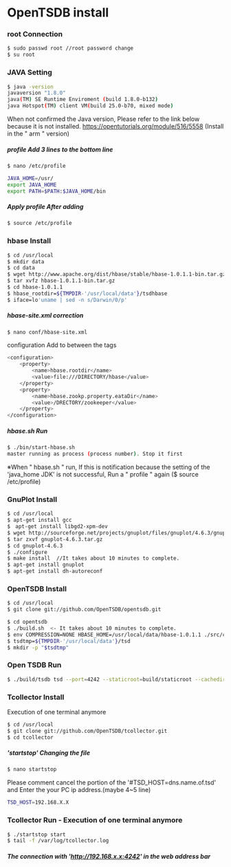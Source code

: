 # OpenTSDB install
### root Connection
```sh
$ sudo passwd root //root password change
$ su root
```
### JAVA Setting
```sh
$ java -version
javaversion "1.8.0"
java(TM) SE Runtime Enviroment (build 1.8.0-b132)
java Hotspot(TM) client VM(build 25.0-b70, mixed mode)
```
When not confirmed the Java version, Please refer to the link below because it is not installed.
https://opentutorials.org/module/516/5558 (Install in the " arm " version)

##### profile Add 3 lines to the bottom line
```sh
$ nano /etc/profile

JAVA_HOME=/usr/
export JAVA_HOME
export PATH=$PATH:$JAVA_HOME/bin
```
##### Apply profile After adding
```sh
$ source /etc/profile
```
### hbase Install
```sh
$ cd /usr/local
$ mkdir data
$ cd data
$ wget http://www.apache.org/dist/hbase/stable/hbase-1.0.1.1-bin.tar.gz
$ tar xvfz hbase-1.0.1.1-bin.tar.gz
$ cd hbase-1.0.1.1
$ hbase_rootdir=${TMPDIR-'/usr/local/data'}/tsdhbase
$ iface=lo'uname | sed -n s/Darwin/0/p'
```
##### hbase-site.xml correction
```sh
$ nano conf/hbase-site.xml
```
configuration Add to between the tags
```sh
<configuration>
	<property>
		<name>hbase.rootdir</name>
		<value>file:///DIRECTORY/hbase</value>
	</property>
	<property>
		<name>hbase.zookp.property.eataDir</name>
		<value>/DRECTORY/zookeeper</value>
	</property>
</configuration>
```
##### hbase.sh Run
```sh
$ ./bin/start-hbase.sh
master running as process (process number). Stop it first
```
※When " hbase.sh " run, If this is notification because the setting of the 'java_home JDK' is not successful,
  Run a " profile " again ($ source /etc/profile)
### GnuPlot Install
  ```sh
$ cd /usr/local
$ apt-get install gcc
$　apt-get install libgd2-xpm-dev
$ wget http://sourceforge.net/projects/gnuplot/files/gnuplot/4.6.3/gnuplot-4.6.3.tar.gz
$ tar zxvf gnuplot-4.6.3.tar.gz
$ cd gnuplot-4.6.3
$ ./configure
$ make install  //It takes about 10 minutes to complete.
$ apt-get install gnuplot
$ apt-get install dh-autoreconf
```
### OpenTSDB Install
  ```sh
$ cd /usr/local
$ git clone git://github.com/OpenTSDB/opentsdb.git

$ cd opentsdb
$ ./build.sh  <- It takes about 10 minutes to complete.
$ env COMPRESSION=NONE HBASE_HOME=/usr/local/data/hbase-1.0.1.1 ./src/create_table.sh 
$ tsdtmp=${TMPDIR-'/usr/local/data'}/tsd
$ mkdir -p "$tsdtmp"
```
### Open TSDB Run
```sh
$ ./build/tsdb tsd --port=4242 --staticroot=build/staticroot --cachedir=/usr/local/data --auto-metric
```
### Tcollector Install
Execution of one terminal anymore
```sh
$ cd /usr/local
$ git clone git://github.com/OpenTSDB/tcollector.git
$ cd tcollector
```
##### 'startstop' Changing the file
```sh
$ nano startstop
```
Please comment cancel the portion of the '#TSD_HOST=dns.name.of.tsd' and Enter the your PC ip address.(maybe 4~5 line)
```sh
TSD_HOST=192.168.X.X
```
### Tcollector Run - Execution of one terminal anymore
```sh
$ ./startstop start
$ tail -f /var/log/tcollector.log
```
##### The connection with 'http://192.168.x.x:4242' in the web address bar
